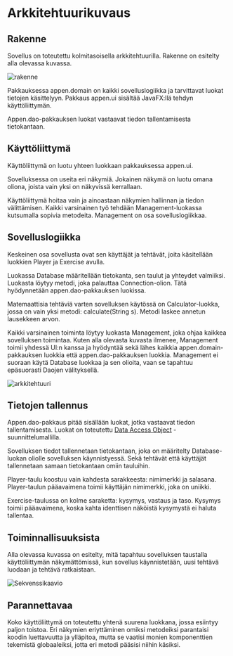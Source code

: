 # Arkkitehtuurikuvaus
## Rakenne
Sovellus on toteutettu kolmitasoisella arkkitehtuurilla. Rakenne on esitelty alla olevassa kuvassa.

![rakenne](http://yuml.me/d61edbcb.png)

Pakkauksessa appen.domain on kaikki sovelluslogiikka ja tarvittavat luokat tietojen käsittelyyn.
Pakkaus appen.ui sisältää JavaFX:llä tehdyn käyttöliittymän.

Appen.dao-pakkauksen luokat vastaavat tiedon tallentamisesta tietokantaan.

## Käyttöliittymä
Käyttöliittymä on luotu yhteen luokkaan pakkauksessa appen.ui. 

Sovelluksessa on useita eri näkymiä.
Jokainen näkymä on luotu omana oliona, joista vain yksi on näkyvissä kerrallaan. 

Käyttöliittymä hoitaa vain ja ainoastaan näkymien hallinnan ja tiedon välittämisen. Kaikki varsinainen työ tehdään Management-luokassa kutsumalla sopivia metodeita. Management on osa sovelluslogiikkaa.
 
## Sovelluslogiikka
Keskeinen osa sovellusta ovat sen käyttäjät ja tehtävät, joita käsitellään luokkien Player ja Exercise avulla.

Luokassa Database määritellään tietokanta, sen taulut ja yhteydet valmiiksi. Luokasta löytyy metodi, joka palauttaa Connection-olion. Tätä hyödynnetään appen.dao-pakkauksen luokissa. 

Matemaattisia tehtäviä varten sovelluksen käytössä on Calculator-luokka, jossa on vain yksi metodi: calculate(String s). Metodi laskee annetun lausekkeen arvon.

Kaikki varsinainen toiminta löytyy luokasta Management, joka ohjaa kaikkea sovelluksen toimintaa. Kuten alla olevasta kuvasta ilmenee, Management toimii yhdessä UI:n kanssa ja hyödyntää sekä lähes kaikkia appen.domain-pakkauksen luokkia
että appen.dao-pakkauksen luokkia. Management ei suoraan käytä Database luokkaa ja sen olioita, vaan se tapahtuu epäsuorasti Daojen välityksellä.

![arkkitehtuuri](http://yuml.me/e37a4183.png)

## Tietojen tallennus

Appen.dao-pakkaus pitää sisällään luokat, jotka vastaavat tiedon tallentamisesta. Luokat on toteutettu [Data Access Object](https://en.wikipedia.org/wiki/Data_access_object) -suunnittelumallilla.

Sovelluksen tiedot tallennetaan tietokantaan, joka on määritelty Database-luokan oliolle sovelluksen käynnistyessä. Sekä tehtävät että käyttäjät tallennetaan samaan tietokantaan omiin tauluihin.

Player-taulu koostuu vain kahdesta sarakkeesta: nimimerkki ja salasana. Player-taulun pääavaimena toimii käyttäjän nimimerkki, joka on uniikki.  

Exercise-taulussa on kolme saraketta: kysymys, vastaus ja taso. Kysymys toimii pääavaimena, koska kahta identtisen näköistä kysymystä ei haluta tallentaa.

## Toiminnallisuuksista
Alla olevassa kuvassa on esitelty, mitä tapahtuu sovelluksen taustalla käyttöliittymän näkymättömissä, kun sovellus käynnistetään, uusi tehtävä luodaan ja tehtävä ratkaistaan.

![Sekvenssikaavio](https://www.websequencediagrams.com/cgi-bin/cdraw?lz=VUktPiptYW5hZ2U6IG5ldyBNAAcFbWVudCh0cnVlKTsKABgGLT4qZGIAHQZEYXRhYmFzZShsYXJhZGlnYXBwZW4uZGIAIAxwZABJBlBsYXllckRhbygAEg5lABkHRXhlcmNpc2UAEBJwZXJmRAA-B2VyZm9ybWFuYwAVE2NhbGMAgTUGQ2FsY3VsYXRvcigAgSsMcmFuZG9tAIFYBlIABwUoKTsKClVJLT4rAIFyCGMANAdlKC4uLgCBaQsrAFgGdHJ5ewAVDn0Agg8JLT5VSTogY2F0Y2h7cmV0dXJuIGZhbHNlfTsKY2FsYy0-LQCCVwgAFwdMb25nAIJMCgAOD2NyZWF0ZQCCDggAfhBlZACBBQcAIQUoAII1DACBNAUAcSZlZACBAxJ0cnVlAINhCi1VSQALDwCCIQ5nZXQAgRoJAIEMFGxpc3QoAIIGHiJlcnJvciIAgH8QTGlzdDwAhA0IPiBsaXN0AIMDCwCDQQp4dEludChsaXN0LnNpemUoKSk7CgCDYwYAgl8SaW50IHgAgmARbGFzdEV4ZSA9AGAFLmdldCh4AIVjCwCBfgUAHQcuZ2V0UXVlc3Rpb24AhCoSZ2V0QW5zd2UAhGkNAC8QABkJ&s=default)

## Parannettavaa

Koko käyttöliittymä on toteutettu yhtenä suurena luokkana, jossa esiintyy paljon toistoa. Eri näkymien eriyttäminen omiksi metodeiksi parantaisi koodin luettavuutta ja ylläpitoa, mutta se vaatisi monien komponenttien tekemistä
globaaleiksi, jotta eri metodi pääsisi niihin käsiksi.  
